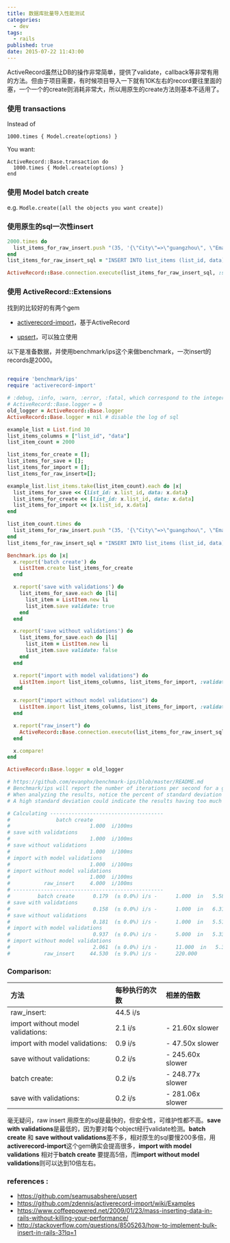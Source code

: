 ```yaml
---
title: 数据库批量导入性能测试
categories:
  - dev
tags:
  - rails
published: true
date: 2015-07-22 11:43:00
---
```



ActiveRecord虽然让DB的操作非常简单，提供了validate，callback等非常有用的方法。但由于项目需要，有时候项目导入一下就有10K左右的record要往里面的塞，一个一个的create则消耗非常大，所以用原生的create方法则基本不适用了。

<!-- more -->

### 使用 transactions

Instead of

```
1000.times { Model.create(options) }
```

You want:

```
ActiveRecord::Base.transaction do
  1000.times { Model.create(options) }
end
```

### 使用 **Model batch create**

e.g. `Modle.create([all the objects you want create])`

### 使用原生的sql一次性insert

```ruby
2000.times do
  list_items_for_raw_insert.push "(35, '{\"City\"=>\"guangzhou\", \"Email\"=>\"david@example.com\", \"State\"=>\"aa\", \"Last 2\"=>nil, \"Last 3\"=>nil, \"First 2\"=>nil, \"First 3\"=>nil, \"Last Name\"=>\"vvv\", \"Tribe\"=>\"CCC\", \"Cell Phone\"=>\"333333\", \"First Name\"=>\"david\", \"Email\"=>nil}')"
end
list_items_for_raw_insert_sql = "INSERT INTO list_items (list_id, data) VALUES #{list_items_for_raw_insert.join(", ")}"

ActiveRecord::Base.connection.execute(list_items_for_raw_insert_sql, :skip_logging)
```

### 使用 ActiveRecord::Extensions

找到的比较好的有两个gem

- [activerecord-import](https://github.com/zdennis/activerecord-import)，基于ActiveRecord

- [upsert](https://github.com/seamusabshere/upsert)，可以独立使用

以下是准备数据，并使用benchmark/ips这个来做benchmark，一次insert的records是2000。

```ruby

require 'benchmark/ips'
require 'activerecord-import'

# :debug, :info, :warn, :error, :fatal, which correspond to the integers 0-5.
# ActiveRecord::Base.logger = 0
old_logger = ActiveRecord::Base.logger
ActiveRecord::Base.logger = nil # disable the log of sql

example_list = List.find 30
list_items_columns = ["list_id", "data"]
list_item_count = 2000

list_items_for_create = [];
list_items_for_save = [];
list_items_for_import = [];
list_items_for_raw_insert=[];

example_list.list_items.take(list_item_count).each do |x|
  list_items_for_save << {list_id: x.list_id, data: x.data}
  list_items_for_create << [list_id: x.list_id, data: x.data]
  list_items_for_import << [x.list_id, x.data]
end

list_item_count.times do
  list_items_for_raw_insert.push "(35, '{\"City\"=>\"guangzhou\", \"Email\"=>\"david@example.com\", \"State\"=>\"aa\", \"Last 2\"=>nil, \"Last 3\"=>nil, \"First 2\"=>nil, \"First 3\"=>nil, \"Last Name\"=>\"vvv\", \"Tribe\"=>\"CCC\", \"Cell Phone\"=>\"333333\", \"First Name\"=>\"david\", \"Email\"=>nil}')"
end
list_items_for_raw_insert_sql = "INSERT INTO list_items (list_id, data) VALUES #{list_items_for_raw_insert.join(", ")}"

Benchmark.ips do |x|
  x.report('batch create') do
    ListItem.create list_items_for_create
  end

  x.report('save with validations') do
    list_items_for_save.each do |li|
      list_item = ListItem.new li
      list_item.save validate: true
    end
  end

  x.report('save without validations') do
    list_items_for_save.each do |li|
      list_item = ListItem.new li
      list_item.save validate: false
    end
  end

  x.report("import with model validations") do
    ListItem.import list_items_columns, list_items_for_import, :validate => true
  end

  x.report("import without model validations") do
    ListItem.import list_items_columns, list_items_for_import, :validate => false
  end

  x.report("raw_insert") do
    ActiveRecord::Base.connection.execute(list_items_for_raw_insert_sql, :skip_logging)
  end

  x.compare!
end

ActiveRecord::Base.logger = old_logger

# https://github.com/evanphx/benchmark-ips/blob/master/README.md
# Benchmark/ips will report the number of iterations per second for a given block of code.
# When analyzing the results, notice the percent of standard deviation which tells us how spread out our measurements are from the average.
# A high standard deviation could indicate the results having too much variability.

# Calculating -------------------------------------
#               batch create
#                          1.000  i/100ms
# save with validations
#                          1.000  i/100ms
# save without validations
#                          1.000  i/100ms
# import with model validations
#                          1.000  i/100ms
# import without model validations
#                          1.000  i/100ms
#           raw_insert     4.000  i/100ms
# -------------------------------------------------
#         batch create      0.179  (± 0.0%) i/s -      1.000  in   5.586677s
# save with validations
#                           0.158  (± 0.0%) i/s -      1.000  in   6.311747s
# save without validations
#                           0.181  (± 0.0%) i/s -      1.000  in   5.515315s
# import with model validations
#                           0.937  (± 0.0%) i/s -      5.000  in   5.335594s
# import without model validations
#                           2.061  (± 0.0%) i/s -      11.000  in   5.341723s
#           raw_insert     44.530  (± 9.0%) i/s -      220.000
```

### Comparison:

|方法                                | 每秒执行的次数 | 相差的倍数       |
| :-------------------------------- | :----------- | :------------- |
|raw_insert:                        | 44.5 i/s     |                |
|import without model validations:  | 2.1 i/s      | - 21.60x slower|
|import with model validations:     | 0.9 i/s      | - 47.50x slower|
|save without validations:          | 0.2 i/s      | - 245.60x slower|
|batch create:                      | 0.2 i/s      | - 248.77x slower|
|save with validations:             | 0.2 i/s      | - 281.06x slower|

毫无疑问，raw insert 用原生的sql是最快的，但安全性，可维护性都不高。**save with validations**是最低的，因为要对每个object经行validate检测。**batch create** 和 **save without validations**差不多，相对原生的sql要慢200多倍，用**activerecord-import**这个gem确实会提高很多，**import with model validations** 相对于**batch create** 要提高5倍，而**import without model validations**则可以达到10倍左右。

### references :
- https://github.com/seamusabshere/upsert
- https://github.com/zdennis/activerecord-import/wiki/Examples
- https://www.coffeepowered.net/2009/01/23/mass-inserting-data-in-rails-without-killing-your-performance/
- http://stackoverflow.com/questions/8505263/how-to-implement-bulk-insert-in-rails-3?lq=1
